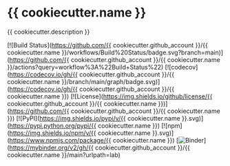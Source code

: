 # {{ cookiecutter.name }}

{{ cookiecutter.description }}


[![Build Status](https://github.com/{{ cookiecutter.github_account }}/{{ cookiecutter.name }}/workflows/Build%20Status/badge.svg?branch=main)](https://github.com/{{ cookiecutter.github_account }}/{{ cookiecutter.name }}/actions?query=workflow%3A%22Build+Status%22)
[![codecov](https://codecov.io/gh/{{ cookiecutter.github_account }}/{{ cookiecutter.name }}/branch/main/graph/badge.svg)](https://codecov.io/gh/{{ cookiecutter.github_account }}/{{ cookiecutter.name }})
[![License](https://img.shields.io/github/license/{{ cookiecutter.github_account }}/{{ cookiecutter.name }})](https://github.com/{{ cookiecutter.github_account }}/{{ cookiecutter.name }})
[![PyPI](https://img.shields.io/pypi/v/{{ cookiecutter.name }}.svg)](https://pypi.python.org/pypi/{{ cookiecutter.name }})
[![npm](https://img.shields.io/npm/v/{{ cookiecutter.name }}.svg)](https://www.npmjs.com/package/{{ cookiecutter.name }})
[![Binder](https://mybinder.org/badge_logo.svg)](https://mybinder.org/v2/gh/{{ cookiecutter.github_account }}/{{ cookiecutter.name }}/main?urlpath=lab)
